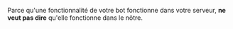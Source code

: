 Parce qu'une fonctionnalité de votre bot fonctionne dans votre serveur, **ne veut pas dire** qu'elle fonctionne dans le nôtre.
